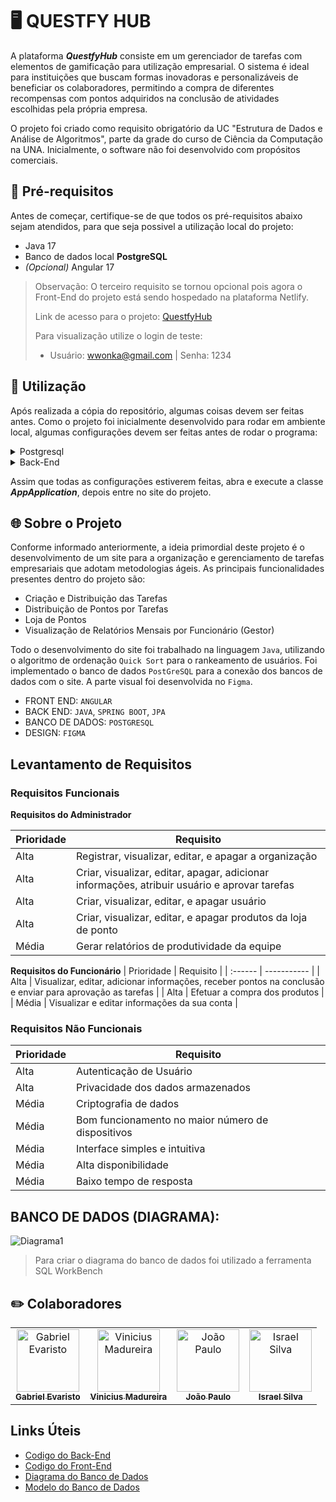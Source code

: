 # 🖥️ QUESTFY HUB

A plataforma _**QuestfyHub**_ consiste em um gerenciador de tarefas com elementos de gamificação para utilização empresarial. O sistema é ideal para instituições que buscam formas inovadoras e personalizáveis de beneficiar os colaboradores, permitindo a compra de diferentes recompensas com pontos adquiridos na conclusão de atividades escolhidas pela própria empresa. 

O projeto foi criado como requisito obrigatório da UC "Estrutura de Dados e Análise de Algoritmos", parte da grade do curso de Ciência da Computação na UNA. Inicialmente, o software não foi desenvolvido com propósitos comerciais.
## :rocket: Pré-requisitos
Antes de começar, certifique-se de que todos os pré-requisitos abaixo sejam atendidos, para que seja possivel a utilização local do projeto:
- Java 17
- Banco de dados local **PostgreSQL**
- _(Opcional)_ Angular 17

> Observação: O terceiro requisito se tornou opcional pois agora o Front-End do projeto está sendo hospedado na plataforma Netlify.
>
> Link de acesso para o projeto: [QuestfyHub](https://questfyhub.netlify.app)
>
> Para visualização utilize o login de teste:
> - Usuário: wwonka@gmail.com | Senha: 1234


## :wrench: Utilização
Após realizada a cópia do repositório, algumas coisas devem ser feitas antes. Como o projeto foi inicialmente desenvolvido para rodar em ambiente local, algumas configurações devem ser feitas antes de rodar o programa:
<details>
    <summary>Postgresql</summary><!--TODO: Colocar imagens-->
    <p>
        <ol>
            <li>
                <p>Crie um novo banco de dados dentro do postgresql;</p>
                <img src="https://github.com/Questfy-Hub/General_Informations/assets/146457912/7d812f68-5571-48b0-989e-636a09814b8d">
            </li>
            <br>
            <li>Baixe o banco modelo em <a href="#links">Links Uteis</a>;</li>
            <br>
            <li>
                <p>Importe o banco modelo para seu banco de dados.</p>
                <img src="https://github.com/Questfy-Hub/General_Informations/assets/146457912/562c45b2-d519-4cf8-8cbd-4ce5daf04272">
                <img src="https://github.com/Questfy-Hub/General_Informations/assets/146457912/e003b94a-c4ff-4a05-8ee6-9dd667cd4da9">
            </li>
        </ol>
    </p>
</details>

<details>
    <summary>Back-End</summary>
    <p>
        <ol>
            <li>Vá ao arquivo application.proprieties;</li>
            <br>
            <li>
                Preencha as informações necessárias (sinalizadas nos colchetes);
                <img src="https://github.com/Questfy-Hub/General_Informations/assets/146457912/03a73727-a598-4b8a-8ae3-fc9bc8478d4b">
            </li>
        </ol>
    </p>
</details>

Assim que todas as configurações estiverem feitas, abra e execute a classe _**AppApplication**_, depois entre no site do projeto.

## :globe_with_meridians: Sobre o Projeto

Conforme informado anteriormente, a ideia primordial deste projeto é o desenvolvimento de um site para a organização e gerenciamento de tarefas empresariais que adotam metodologias ágeis. As principais funcionalidades presentes dentro do projeto são:
- Criação e Distribuição das Tarefas
- Distribuição de Pontos por Tarefas
- Loja de Pontos
- Visualização de Relatórios Mensais por Funcionário (Gestor)
  

 Todo o desenvolvimento do site foi trabalhado na linguagem `Java`, utilizando o algoritmo de ordenação `Quick Sort` para o rankeamento de usuários. Foi implementado o banco de dados `PostGreSQL` para a conexão dos bancos de dados com o site. A parte visual foi desenvolvida no `Figma`. 


- FRONT END: `ANGULAR`
- BACK END: `JAVA`, `SPRING BOOT`, `JPA`
- BANCO DE DADOS: `POSTGRESQL`
- DESIGN: `FIGMA`

## Levantamento de Requisitos

### Requisitos Funcionais
**Requisitos do Administrador**

| Prioridade | Requisito |
| :------ | ----------- |
| Alta | Registrar, visualizar, editar, e apagar a organização |
| Alta | Criar, visualizar, editar, apagar, adicionar informações, atribuir usuário e aprovar tarefas |
| Alta | Criar, visualizar, editar, e apagar usuário |
| Alta | Criar, visualizar, editar, e apagar produtos da loja de ponto |
| Média | Gerar relatórios de produtividade da equipe | 


**Requisitos do Funcionário**
| Prioridade | Requisito |
| :------ | ----------- |
| Alta | Visualizar, editar, adicionar informações, receber pontos na conclusão e enviar para aprovação as tarefas |
| Alta | Efetuar a compra dos produtos  |
| Média | Visualizar e editar informações da sua conta | 

### Requisitos Não Funcionais

| Prioridade | Requisito |
| :------ | ----------- |
| Alta | Autenticação de Usuário |
| Alta | Privacidade dos dados armazenados |
| Média |  Criptografia de dados |
| Média | Bom funcionamento no maior número de dispositivos |
| Média | Interface simples e intuitiva |
| Média | Alta disponibilidade |
| Média | Baixo tempo de resposta |
## BANCO DE DADOS (DIAGRAMA):

![Diagrama1](https://github.com/Questfy-Hub/General_Informations/assets/146457912/2ba59dd9-06ab-41b9-9b2f-2cfd28f732a5)

> Para criar o diagrama do banco de dados foi utilizado a ferramenta SQL WorkBench


## ✏️ Colaboradores
<table>
  <tr>
    <td align="center">
      <a href="https://github.com/gabsevamac" title="defina o titulo do link">
        <img src="https://github.com/Questfy-Hub/General_Informations/assets/146457912/f77485f5-ec3c-41b4-a0b0-2bc03215a379" width="100px;" alt="Gabriel Evaristo"/><br>
        <sub>
          <b>Gabriel Evaristo</b>
        </sub>
      </a>
    </td>
    <td align="center">
      <a href="https://github.com/ViniciusMGodinho" title="defina o titulo do link">
        <img src="https://github.com/Questfy-Hub/General_Informations/assets/146457912/39ef40d6-6122-494e-8fdf-a6e6e4af0e33" width="100px;" alt="Vinicius Madureira"/><br>
        <sub>
          <b>Vinicius Madureira</b>
        </sub>
      </a>
    </td>
    <td align="center">
      <a href="https://github.com/JoaoPaulo-66" title="defina o titulo do link">
        <img src="https://github.com/Questfy-Hub/General_Informations/assets/146457912/f7ed62f9-dc12-4c04-b3d6-c361b9cbfc03" width="100px;" alt="João Paulo"/><br>
        <sub>
          <b>João Paulo</b>
        </sub>
      </a>
    </td>
    <td align="center">
      <a href="https://github.com/IsraPrime16" title="defina o titulo do link">
        <img src="https://github.com/Questfy-Hub/General_Informations/assets/146457912/84ed49e7-6aa8-4a99-8f78-6c02df36c3c8" width="100px;" alt="Israel Silva"/><br>
        <sub>
          <b>Israel Silva</b>
        </sub>
      </a>
    </td>
  </tr>
</table>



## <a name="links"></a> Links Úteis

- [Codigo do Back-End](https://github.com/Questfy-Hub/Back-End)
- [Codigo do Front-End](https://github.com/Questfy-Hub/Front-End)
- [Diagrama do Banco de Dados](https://github.com/Questfy-Hub/General_Informations/blob/main/A3.mwb)
- [Modelo do Banco de Dados](https://github.com/Questfy-Hub/General_Informations/blob/main/QuestfyHub_DB.sql)

